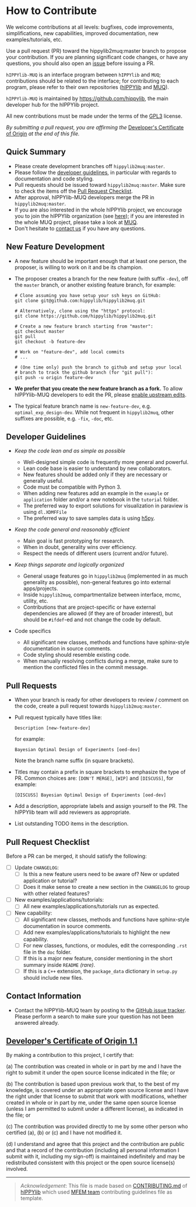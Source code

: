 # How to Contribute

We welcome contributions at all levels: bugfixes, code improvements,
simplifications, new capabilities, improved documentation, new
examples/tutorials, etc.

Use a pull request (PR) toward the hippylib2muq:master branch to propose your
contribution. If you are planning significant code changes, or have any
questions, you should also open an
[issue](https://github.com/hippylib/hippylib2muq/issues) before issuing a PR.

`hIPPYlib-MUQ` is an interface program between `hIPPYlib` and `MUQ`;
contributions should be related to the interface; for contributing to each
program, please refer to their own repositories
([hIPPYlib](https://hippylib.github.io) and [MUQ](http://muq.mit.edu/)).


`hIPPYlib-MUQ` is maintained by https://github.com/hippylib, the main developer
hub for the hIPPYlib project.

All new contributions must be made under the terms of the [GPL3](./LICENSE)
license.

*By submitting a pull request, you are affirming the* [Developer's Certificate of
Origin](#developers-certificate-of-origin-11) *at the end of this file.*

## Quick Summary

- Please create development branches off `hippylib2muq:master`.
- Please follow the [developer guidelines](#developer-guidelines), in particular
  with regards to documentation and code styling.
- Pull requests should be issued toward `hippylib2muq:master`. Make sure
  to check the items off the [Pull Request Checklist](#pull-request-checklist).
- After approval, hIPPYlib-MUQ developers merge the PR in `hippylib2muq:master`.
- If you are also interested in the whole hIPPYlib project, we encourage you to
  join the hIPPYlib organization (see [here](https://github.com/hippylib/hippylib/blob/master/CONTRIBUTING.md#hippylib-organization)); if you are
  interested in the whole MUQ project, please take a look at [MUQ](http://muq.mit.edu).
- Don't hesitate to [contact us](#contact-information) if you have any questions.

## New Feature Development

- A new feature should be important enough that at least one person, the
  proposer, is willing to work on it and be its champion.

- The proposer creates a branch for the new feature (with suffix `-dev`), off
  the `master` branch, or another existing feature branch, for example:

  ```
  # Clone assuming you have setup your ssh keys on GitHub:
  git clone git@github.com:hippylib/hippylib2muq.git

  # Alternatively, clone using the "https" protocol:
  git clone https://github.com/hippylib/hippylib2muq.git

  # Create a new feature branch starting from "master":
  git checkout master
  git pull
  git checkout -b feature-dev

  # Work on "feature-dev", add local commits
  # ...

  # (One time only) push the branch to github and setup your local
  # branch to track the github branch (for "git pull"):
  git push -u origin feature-dev

  ```

- **We prefer that you create the new feature branch as a fork.**
  To allow hIPPYlib-MUQ developers to edit the PR, please [enable upstream edits](https://help.github.com/articles/allowing-changes-to-a-pull-request-branch-created-from-a-fork/).

- The typical feature branch name is `new-feature-dev`, e.g. `optimal_exp_design-dev`. While
  not frequent in `hippylib2muq`, other suffixes are possible, e.g. `-fix`, `-doc`, etc.


## Developer Guidelines

- *Keep the code lean and as simple as possible*
  - Well-designed simple code is frequently more general and powerful.
  - Lean code base is easier to understand by new collaborators.
  - New features should be added only if they are necessary or generally useful.
  - Code must be compatible with Python 3.
  - When adding new features add an example in the `example` or `application` folder and/or a
    new notebook in the `tutorial` folder.
  - The preferred way to export solutions for visualization in paraview is using `dl.XDMFFile`
  - The preferred way to save samples data is using [h5py](https://github.com/hippylib/hippylib2muq.git).

- *Keep the code general and reasonably efficient*
  - Main goal is fast prototyping for research.
  - When in doubt, generality wins over efficiency.
  - Respect the needs of different users (current and/or future).

- *Keep things separate and logically organized*
  - General usage features go in `hippylib2muq` (implemented in as much generality as
    possible), non-general features go into external apps/projects.
  - Inside `hippylib2muq`, compartmentalize between interface, mcmc, utility, etc.
  - Contributions that are project-specific or have external dependencies are
    allowed (if they are of broader interest), but should be `#ifdef`-ed and not
    change the code by default.

- Code specifics
  - All significant new classes, methods and functions have sphinx-style
    documentation in source comments.
  - Code styling should resemble existing code.
  - When manually resolving conflicts during a merge, make sure to mention the
    conflicted files in the commit message.

## Pull Requests

- When your branch is ready for other developers to review / comment on
  the code, create a pull request towards `hippylib2muq:master`.

- Pull request typically have titles like:

     `Description [new-feature-dev]`

  for example:

     `Bayesian Optimal Design of Experiments [oed-dev]`

  Note the branch name suffix (in square brackets).

- Titles may contain a prefix in square brackets to emphasize the type of PR.
  Common choices are: `[DON'T MERGE]`, `[WIP]` and `[DISCUSS]`, for example:

     `[DISCUSS] Bayesian Optimal Design of Experiments [oed-dev]`

- Add a description, appropriate labels and assign yourself to the PR. The hIPPYlib
  team will add reviewers as appropriate.

- List outstanding TODO items in the description.

<!-- - Track the Travis CI [continuous integration](#automated-testing) -->
<!--   builds at the end of the PR. These should run clean, so address any errors as -->
<!--   soon as possible. -->


## Pull Request Checklist

Before a PR can be merged, it should satisfy the following:

- [ ] Update `CHANGELOG`:
    - [ ] Is this a new feature users need to be aware of? New or updated application or tutorial?
    - [ ] Does it make sense to create a new section in the `CHANGELOG` to group with other related features?
- [ ] New examples/applications/tutorials:
    - [ ] All new examples/applications/tutorials run as expected.
    <!-- - [ ] Add a *fast version* of the example/application/tutorial to Travis CI -->
- [ ] New capability:
   - [ ] All significant new classes, methods and functions have sphinx-style documentation in source comments.
   - [ ] Add new examples/applications/tutorials to highlight the new capability.
   - [ ] For new classes, functions, or modules, edit the corresponding `.rst` file in the `doc` folder.
   - [ ] If this is a major new feature, consider mentioning in the short summary inside `README` *(rare)*.
   - [ ] If this is a `C++` extension, the `package_data` dictionary in `setup.py` should include new files.
<!-- - [ ] CI runs without errors. -->

## Contact Information

- Contact the hIPPYlib-MUQ team by posting to the [GitHub issue
  tracker](https://github.com/hippylib/hippylib2muq/issues).
  Please perform a search to make sure your question has not been answered already.

<!-- ## Slack channel -->
<!--  -->
<!-- The hIPPYlib slack channel is a good resource to request and receive help with using hIPPYlib. Everyone is invited to read and take part in discussions. Discussions about development of new features in hIPPYlib also take place here. You can join our Slack community by filling in [this form](https://forms.gle/w8B7uKSXxdVCmfZ99). -->

## [Developer's Certificate of Origin 1.1](https://developercertificate.org/)

By making a contribution to this project, I certify that:

(a) The contribution was created in whole or in part by me and I have the right
    to submit it under the open source license indicated in the file; or

(b) The contribution is based upon previous work that, to the best of my
    knowledge, is covered under an appropriate open source license and I have
    the right under that license to submit that work with modifications, whether
    created in whole or in part by me, under the same open source license
    (unless I am permitted to submit under a different license), as indicated in
    the file; or

(c) The contribution was provided directly to me by some other person who
    certified (a), (b) or (c) and I have not modified it.

(d) I understand and agree that this project and the contribution are public and
    that a record of the contribution (including all personal information I
    submit with it, including my sign-off) is maintained indefinitely and may be
    redistributed consistent with this project or the open source license(s)
    involved.

---
> *Acknowledgement*: This file is made based on
[CONTRIBUTING.md](https://github.com/hippylib/hippylib/blob/master/CONTRIBUTING.md)
of [hIPPYlib](https://hippylib.github.io) which used [MFEM team](https://github.com/mfem) contributing
guidelines file as template.
